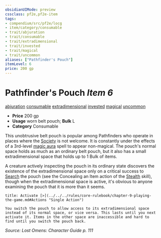 ```yaml
---
obsidianUIMode: preview
cssclass: pf2e,pf2e-item
tags:
- compendium/src/pf2e/locg
- item/category/consumable
- trait/abjuration
- trait/consumable
- trait/extradimensional
- trait/invested
- trait/magical
- trait/uncommon
aliases: ["Pathfinder's Pouch"]
itemLevel: 6
price: 200 gp
---
```

# Pathfinder's Pouch *Item 6*  
[abjuration](../../../rules/traits/abjuration.md)  [consumable](../../../rules/traits/consumable.md)  [extradimensional](../../../rules/traits/extradimensional.md)  [invested](../../../rules/traits/invested.md)  [magical](../../../rules/traits/magical.md)  [uncommon](../../../rules/traits/uncommon.md)  

- **Price** 200 gp
- **Usage** worn belt pouch; **Bulk** L
- **Category** Consumable

This unobtrusive belt pouch is popular among Pathfinders who operate in places where the [Society](../../skills.md#Society) is not welcome. It is constantly under the effects of a 3rd-level [magic aura](../../spells/magic-aura.md) spell to appear non-magical. The pouch's normal space holds as much as an ordinary belt pouch, but it also has a small extradimensional space that holds up to 1 Bulk of items.

A creature actively inspecting the pouch in its ordinary state discovers the existence of the extradimensional space only on a critical success to [Search](../../../rules/actions/search.md) the pouch (see the Concealing an Item action of the [Stealth](../../skills.md#Stealth) skill), though when the extradimensional space is active, it's obvious to anyone examining the pouch that it is more than it seems.

```ad-embed-ability
title: Activate [>](../../../rules/core-rulebook/chapter-9-playing-the-game.md#Actions "Single Action")

You switch the pouch to allow access to its extradimensional space instead of its normal space, or vice versa. This lasts until you next activate it. Items in the other space are inaccessible and hard to find until you switch the pouch back.
```

*Source: Lost Omens: Character Guide p. 111*
